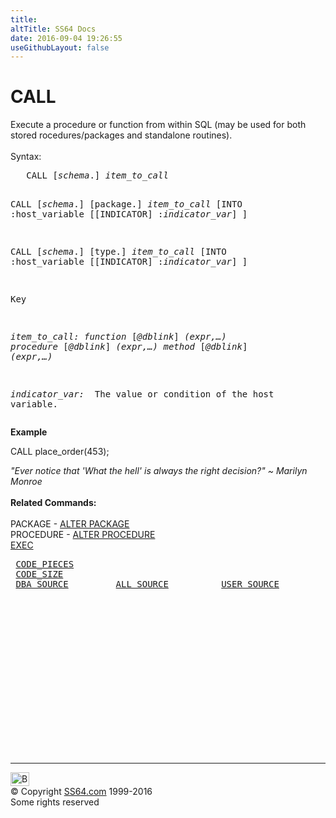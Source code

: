 ```yaml
---
title:
altTitle: SS64 Docs
date: 2016-09-04 19:26:55
useGithubLayout: false
---
```

<!-- #BeginLibraryItem "/Library/head_ora.lbi" --><!-- #EndLibraryItem --><h1>CALL</h1> 
<p>Execute a procedure or function from within SQL (may be used
  for  both stored rocedures/packages and standalone routines). <br>
  <br>
  Syntax:</p>
<pre>   CALL [<i>schema</i>.] <i>item_to_call</i> 

   CALL [<i>schema</i>.] [package.] <i>item_to_call</i> [INTO :host_variable [[INDICATOR] :<i>indicator_var</i>] ]

   CALL [<i>schema</i>.] [type.] <i>item_to_call</i> [INTO :host_variable [[INDICATOR] :<i>indicator_var</i>] ]

Key

   <i>item_to_call:    </i><i>function</i>  [<i>@dblink</i>]<i> (expr,…)
                    procedure</i> [<i>@dblink</i>]<i> (expr,…)
                    method</i>    [<i>@dblink</i>] <i>(expr,…)

   indicator_var: </i>  The value or condition of the host variable.</pre>
<p><b>Example</b></p>
<p> CALL place_order(453);</p>
<p><i class="quote">"Ever notice that 'What the hell' is always the right decision?" ~ Marilyn Monroe</i><b><br>  <br>
Related Commands:</b><br><br>
PACKAGE - <a href="package_a.html">ALTER PACKAGE</a><br>
PROCEDURE - <a href="procedure_a.html">ALTER PROCEDURE</a><br>
<a href="exec.html">EXEC</a></p>
<pre> <a href="../orad/CODE_PIECES.html">CODE_PIECES</a>
 <a href="../orad/CODE_SIZE.html">CODE_SIZE</a>
 <a href="../orad/DBA_SOURCE.html">DBA_SOURCE</a>         <a href="../orad/ALL_SOURCE.html">ALL_SOURCE</a>          <a href="../orad/USER_SOURCE.html">USER_SOURCE</a></pre><!-- #BeginLibraryItem "/Library/foot_ora.lbi" --><p><script async="" src="//pagead2.googlesyndication.com/pagead/js/adsbygoogle.js"></script>
<!-- oracle-footer -->
<ins class="adsbygoogle" style="display:inline-block;width:300px;height:250px" data-ad-client="ca-pub-6140977852749469" data-ad-slot="4275490898"></ins>
<script>
(adsbygoogle = window.adsbygoogle || []).push({});
</script></p>
<hr>
<div id="bl" class="footer"><a href="#"><img src="../images/top.png" width="30" height="22" alt="Back to the Top"></a></div>
<div id="br" class="footer, tagline">© Copyright <a href="http://ss64.com/">SS64.com</a> 1999-2016<br>
Some rights reserved</div><!-- #EndLibraryItem -->

